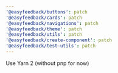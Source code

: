 ```yaml
---
'@easyfeedback/buttons': patch
'@easyfeedback/cards': patch
'@easyfeedback/navigations': patch
'@easyfeedback/theme': patch
'@easyfeedback/utils': patch
'@easyfeedback/create-component': patch
'@easyfeedback/test-utils': patch
---
```


Use Yarn 2 (without pnp for now)
